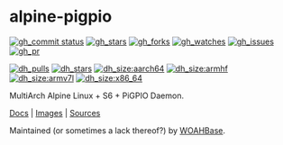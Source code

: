 # alpine-pigpio

[![gh_commit status][201]][151]
[![gh_stars][202]][152]
[![gh_forks][203]][153]
[![gh_watches][204]][154]
[![gh_issues][211]][161]
[![gh_pr][212]][162]

[![dh_pulls][205]][155]
[![dh_stars][206]][156]
[![dh_size:aarch64][208]][158]
[![dh_size:armhf][210]][160]
[![dh_size:armv7l][209]][159]
[![dh_size:x86_64][207]][157]

MultiArch Alpine Linux + S6 + PiGPIO Daemon.

[Docs][112] | [Images][155] | [Sources][151]

Maintained (or sometimes a lack thereof?) by [WOAHBase][110].

[110]: https://woahbase.online/
[112]: https://woahbase.online/images/alpine-pigpio/

[151]: https://github.com/woahbase/alpine-pigpio
[152]: https://github.com/woahbase/alpine-pigpio/stargazers
[153]: https://github.com/woahbase/alpine-pigpio/network/members
[154]: https://github.com/woahbase/alpine-pigpio/watchers
[155]: https://hub.docker.com/r/woahbase/alpine-pigpio
[156]: https://hub.docker.com/r/woahbase/alpine-pigpio
[157]: https://hub.docker.com/r/woahbase/alpine-pigpio/tags?name=x86_64&ordering=last_updated
[158]: https://hub.docker.com/r/woahbase/alpine-pigpio/tags?name=aarch64&ordering=last_updated
[159]: https://hub.docker.com/r/woahbase/alpine-pigpio/tags?name=armv7l&ordering=last_updated
[160]: https://hub.docker.com/r/woahbase/alpine-pigpio/tags?name=armhf&ordering=last_updated
[161]: https://github.com/woahbase/alpine-pigpio/issues
[162]: https://github.com/woahbase/alpine-pigpio/pulls

[201]: https://img.shields.io/github/last-commit/woahbase/alpine-pigpio?color=brightgreen&style=flat-square&logo=github
[202]: https://img.shields.io/github/stars/woahbase/alpine-pigpio?color=brightgreen&style=flat-square&logo=github
[203]: https://img.shields.io/github/forks/woahbase/alpine-pigpio?color=brightgreen&style=flat-square&logo=github
[204]: https://img.shields.io/github/watchers/woahbase/alpine-pigpio?color=brightgreen&style=flat-square&logo=github
[205]: https://img.shields.io/docker/pulls/woahbase/alpine-pigpio?color=brightgreen&style=flat-square&logo=docker&label=pulls
[206]: https://img.shields.io/docker/stars/woahbase/alpine-pigpio?color=brightgreen&style=flat-square&logo=docker&label=stars
[207]: https://img.shields.io/docker/image-size/woahbase/alpine-pigpio/x86_64?label=x86_64&color=brightgreen&style=flat-square&logo=docker
[208]: https://img.shields.io/docker/image-size/woahbase/alpine-pigpio/aarch64?label=aarch64&color=brightgreen&style=flat-square&logo=docker
[209]: https://img.shields.io/docker/image-size/woahbase/alpine-pigpio/armv7l?label=armv7l&color=brightgreen&style=flat-square&logo=docker
[210]: https://img.shields.io/docker/image-size/woahbase/alpine-pigpio/armhf?label=armhf&color=brightgreen&style=flat-square&logo=docker
[211]: https://img.shields.io/github/issues/woahbase/alpine-pigpio?color=brightgreen&style=flat-square&logo=github
[212]: https://img.shields.io/github/issues-pr/woahbase/alpine-pigpio?color=brightgreen&style=flat-square&logo=github
